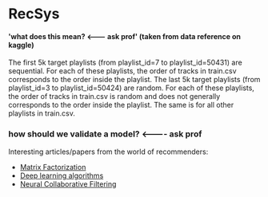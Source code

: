 # RecSys

#### 'what does this mean? <--- ask prof' (taken from data reference on kaggle)
The first 5k target playlists (from playlist_id=7 to playlist_id=50431) are sequential. For each of these playlists, the order of tracks in train.csv corresponds to the order inside the playlist.
The last 5k target playlists (from playlist_id=3 to playlist_id=50424) are random. For each of these playlists, the order of tracks in train.csv is random and does not generally corresponds to the order inside the playlist. The same is for all other playlists in train.csv.

### how should we validate a model? <---- ask prof

Interesting articles/papers from the world of recommenders:

- [Matrix Factorization](http://nicolas-hug.com/blog/matrix_facto_1)
- [Deep learning algorithms](https://arxiv.org/pdf/1707.07435.pdf)
- [Neural Collaborative Filtering](https://www.comp.nus.edu.sg/~xiangnan/papers/ncf.pdf)
